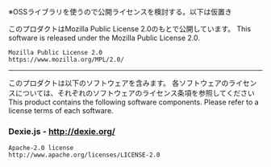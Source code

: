 ※OSSライブラリを使うので公開ライセンスを検討する。以下は仮置き

このプロダクトはMozilla Public License 2.0のもとで公開しています。
This software is released under the Mozilla Public License 2.0.

    Mozilla Public License 2.0
    https://www.mozilla.org/MPL/2.0/

---

このプロダクトは以下のソフトウェアを含みます。
各ソフトウェアのライセンスについては、それぞれのソフトウェアのライセンス条項を参照してください
This product contains the following software components.
Please refer to a license terms of each software.

### Dexie.js - http://dexie.org/ ###

    Apache-2.0 license
    http://www.apache.org/licenses/LICENSE-2.0
